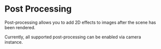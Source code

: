 # Post Processing

Post-processing allows you to add 2D effects to images after the scene has been rendered.

Currently, all supported post-processing can be enabled via camera instance.
